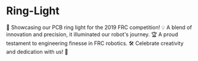 # Ring-Light
🤖 Showcasing our PCB ring light for the 2019 FRC competition! 💡 A blend of innovation and precision, it illuminated our robot's journey. 🏆 A proud testament to engineering finesse in FRC robotics. 🛠️ Celebrate creativity and dedication with us! 🎉
